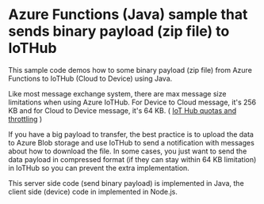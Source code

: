 # Azure Functions (Java) sample  that sends binary payload (zip file) to IoTHub
 
This sample code demos how to some binary payload (zip file) from Azure Functions to IoTHub (Cloud to Device) using Java.

Like most message exchange system, there are max message size limitations when using Azure IoTHub. For Device to Cloud message, it's 256 KB and for Cloud to Device message, it's 64 KB. ( [IoT Hub quotas and throttling](https://docs.microsoft.com/zh-tw/azure/iot-hub/iot-hub-devguide-quotas-throttling) )

If you have a big payload to transfer, the best practice is to upload the data to Azure Blob storage and use IoTHub to send a notification with messages about how to download the file.
In some cases, you just want to send the data payload in compressed format (if they can stay within 64 KB limitation) in IoTHub so you can prevent the extra implementation.

This server side code (send binary payload)  is  implemented in Java, the client side (device) code in implemented in Node.js. 








